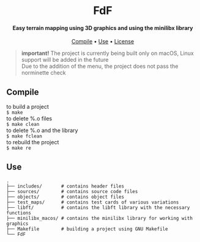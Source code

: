 ﻿<div align="center">
    <h1>
        FdF
    </h1>
    <h4>Easy terrain mapping using 3D graphics and using the minilibx library</h4>
    <p>
        <a href="#Compile">Compile</a> •
        <a href="#Use">Use</a> •
        <a href="https://github.com/blazeitdude/libft/blob/master/LICENSE">License</a>
    </p>
</div>


>**important!** The project is currently being built only on macOS, Linux support will be added in the future<br/>
> Due to the addition of the menu, the project does not pass the norminette check<br/>
## Compile
to build a project<br/>
`$ make`<br/>
to delete %.o files<br/>
`$ make clean`<br/>
to delete %.o and the library<br/>
`$ make fclean`<br/>
to rebuild the project<br/>
`$ make re`<br/>
## Use

```
.
├── includes/       # contains header files
├── sources/        # contains source code files
├── objects/        # contains object files
├── test_maps/      # contains test cards of various variations
├── libft/          # contains the libft library with the necessary functions
├── minilibx_macos/ # contains the minilibx library for working with graphics
├── Makefile        # building a project using GNU Makefile
└── FdF
```